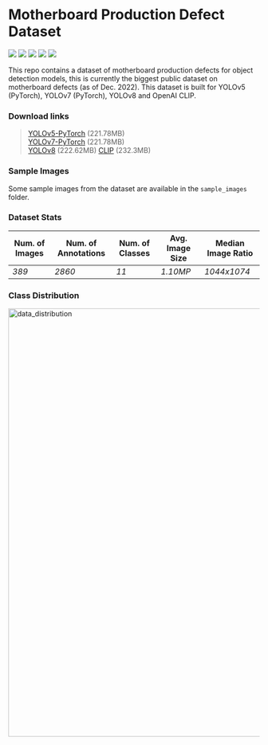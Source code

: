 # Motherboard Production Defect Dataset
<img src="https://img.shields.io/badge/DOI-kaggle-red.svg?logo=LOGO"> <img src="https://img.shields.io/badge/YOLOv5-Yes-blueviolet.svg?logo=LOGO"> <img src="https://img.shields.io/badge/YOLOv7-Yes-COLOR.svg?logo=LOGO"> <img src="https://img.shields.io/badge/YOLOv8-Yes-orange.svg?logo=LOGO"> <img src="https://img.shields.io/badge/CLIP-Yes-pink.svg?logo=LOGO">          

This repo contains a dataset of motherboard production defects for object detection models, 
this is currently the biggest public dataset on motherboard defects (as of Dec. 2022). 
This dataset is built for YOLOv5 (PyTorch), YOLOv7 (PyTorch), YOLOv8 and OpenAI CLIP.  

### Download links
> [YOLOv5-PyTorch](https://drive.google.com/file/d/1LkM2NKS0i7NPM5-MMLFdsqg2GvKq7VGw/view?usp=drive_link) (221.78MB)    
> [YOLOv7-PyTorch](https://drive.google.com/file/d/1-WzVNdGJZWYlAwufJsnvFOCqbruJUdA9/view?usp=drive_link) (221.78MB)    
> [YOLOv8](https://drive.google.com/file/d/1ex6QgNFH8MK1G_ZnLfZMiGPUTXYG2GBM/view?usp=drive_link) (222.62MB)
> [CLIP](https://drive.google.com/file/d/1_UbXKZxE74cdoegBFdOz4V8KMaX4-U3R/view?usp=drive_link) (232.3MB)

### Sample Images
Some sample images from the dataset are available in the `sample_images` folder.

### Dataset Stats
| Num. of Images | Num. of Annotations | Num. of Classes|  Avg. Image Size | Median Image Ratio |
|----------------|---------------------|----------------|------------------|--------------------|
| *389* | *2860* | *11* | *1.10MP* | *1044x1074* |

### Class Distribution
<img width="860" alt="data_distribution" src="https://user-images.githubusercontent.com/89094576/211546161-83b5bf9c-eb1c-400a-90d6-4609c83479b7.png">

